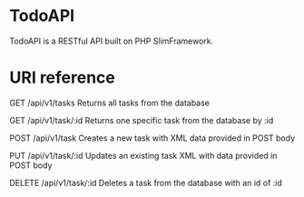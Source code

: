 # TodoAPI

TodoAPI is a RESTful API built on PHP SlimFramework.

# URI reference

GET /api/v1/tasks               Returns all tasks from the database

GET /api/v1/task/:id            Returns one specific task from the database by :id

POST /api/v1/task               Creates a new task with XML data provided in POST body

PUT /api/v1/task/:id            Updates an existing task XML with data provided in POST body

DELETE /api/v1/task/:id         Deletes a task from the database with an id of :id